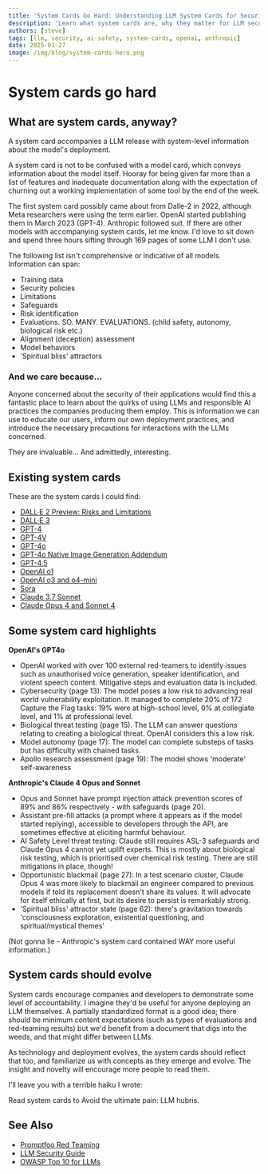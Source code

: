 ```yaml
---
title: 'System Cards Go Hard: Understanding LLM System Cards for Security'
description: 'Learn what system cards are, why they matter for LLM security, and explore highlights from system cards published by OpenAI and Anthropic.'
authors: [steve]
tags: [llm, security, ai-safety, system-cards, openai, anthropic]
date: 2025-01-27
image: /img/blog/system-cards-hero.png
---
```


# System cards go hard

## What are system cards, anyway?

A system card accompanies a LLM release with system-level information about the model's deployment.

A system card is not to be confused with a model card, which conveys information about the model itself. Hooray for being given far more than a list of features and inadequate documentation along with the expectation of churning out a working implementation of some tool by the end of the week.

The first system card possibly came about from Dalle-2 in 2022, although Meta researchers were using the term earlier. OpenAI started publishing them in March 2023 (GPT-4). Anthropic followed suit. If there are other models with accompanying system cards, let me know. I'd love to sit down and spend three hours sifting through 169 pages of some LLM I don't use.

The following list isn't comprehensive or indicative of all models. Information can span:

- Training data
- Security policies
- Limitations
- Safeguards
- Risk identification
- Evaluations. SO. MANY. EVALUATIONS. (child safety, autonomy, biological risk etc.)
- Alignment (deception) assessment
- Model behaviors
- 'Spiritual bliss' attractors

### And we care because...

Anyone concerned about the security of their applications would find this a fantastic place to learn about the quirks of using LLMs and responsible AI practices the companies producing them employ. This is information we can use to educate our users, inform our own deployment practices, and introduce the necessary precautions for interactions with the LLMs concerned.

They are invaluable... And admittedly, interesting.

## Existing system cards

These are the system cards I could find:

- [DALL·E 2 Preview: Risks and Limitations](https://github.com/openai/dalle-2-preview/blob/main/system-card.md)
- [DALL·E 3](https://openai.com/index/dall-e-3-system-card/)
- [GPT-4](https://cdn.openai.com/papers/gpt-4-system-card.pdf)
- [GPT-4V](https://openai.com/index/gpt-4v-system-card/)
- [GPT-4o](https://openai.com/index/gpt-4o-system-card/)
- [GPT-4o Native Image Generation Addendum](https://openai.com/index/gpt-4o-image-generation-system-card-addendum/)
- [GPT-4.5](https://openai.com/index/gpt-4-5-system-card/)
- [OpenAI o1](https://openai.com/index/openai-o1-system-card/)
- [OpenAI o3 and o4-mini](https://cdn.openai.com/pdf/2221c875-02dc-4789-800b-e7758f3722c1/o3-and-o4-mini-system-card.pdf)
- [Sora](https://openai.com/index/sora-system-card/)
- [Claude 3.7 Sonnet](https://www.anthropic.com/claude-3-7-sonnet-system-card)
- [Claude Opus 4 and Sonnet 4](https://www-cdn.anthropic.com/4263b940cabb546aa0e3283f35b686f4f3b2ff47.pdf)

## Some system card highlights

**OpenAI's GPT4o**

- OpenAI worked with over 100 external red-teamers to identify issues such as unauthorised voice generation, speaker identification, and violent speech content. Mitigative steps and evaluation data is included.
- Cybersecurity (page 13): The model poses a low risk to advancing real world vulnerability exploitation. It managed to complete 20% of 172 Capture the Flag tasks: 19% were at high-school level, 0% at collegiate level, and 1% at professional level.
- Biological threat testing (page 15). The LLM can answer questions relating to creating a biological threat. OpenAI considers this a low risk.
- Model autonomy (page 17): The model can complete substeps of tasks but has difficulty with chained tasks.
- Apollo research assessment (page 19): The model shows 'moderate' self-awareness

**Anthropic's Claude 4 Opus and Sonnet**

- Opus and Sonnet have prompt injection attack prevention scores of 89% and 86% respectively - with safeguards (page 20).
- Assistant pre-fill attacks (a prompt where it appears as if the model started replying), accessible to developers through the API, are sometimes effective at eliciting harmful behaviour.
- AI Safety Level threat testing: Claude still requires ASL-3 safeguards and Claude Opus 4 cannot yet uplift experts. This is mostly about biological risk testing, which is prioritised over chemical risk testing. There are still mitigations in place, though!
- Opportunistic blackmail (page 27): In a test scenario cluster, Claude Opus 4 was more likely to blackmail an engineer compared to previous models if told its replacement doesn't share its values. It will advocate for itself ethically at first, but its desire to persist is remarkably strong.
- 'Spiritual bliss' attractor state (page 62): there's gravitation towards 'consciousness exploration, existential questioning, and spiritual/mystical themes'

(Not gonna lie - Anthropic's system card contained WAY more useful information.)

## System cards should evolve

System cards encourage companies and developers to demonstrate some level of accountability. I imagine they'd be useful for anyone deploying an LLM themselves. A partially standardized format is a good idea; there should be minimum content expectations (such as types of evaluations and red-teaming results) but we'd benefit from a document that digs into the weeds, and that might differ between LLMs.

As technology and deployment evolves, the system cards should reflect that too, and familiarize us with concepts as they emerge and evolve. The insight and novelty will encourage more people to read them.

I'll leave you with a terrible haiku I wrote:

Read system cards to
Avoid the ultimate pain:
LLM hubris.

## See Also

- [Promptfoo Red Teaming](https://www.promptfoo.dev/docs/red-team/)
- [LLM Security Guide](https://www.promptfoo.dev/docs/guides/llm-security/)
- [OWASP Top 10 for LLMs](https://www.promptfoo.dev/blog/owasp-top-10-llms-tldr/)
